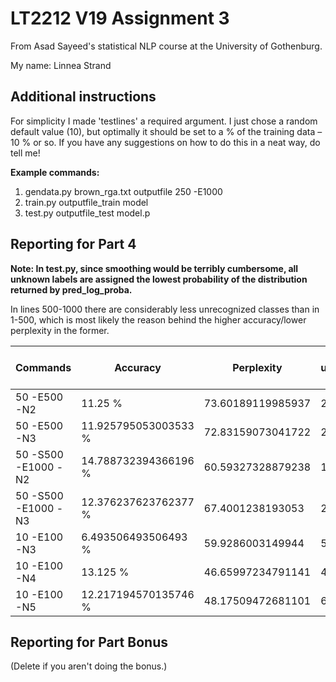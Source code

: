 # LT2212 V19 Assignment 3

From Asad Sayeed's statistical NLP course at the University of Gothenburg.

My name: Linnea Strand

## Additional instructions

For simplicity I made 'testlines' a required argument. I just chose a random default value (10), but optimally it should be set to a % of the training data – 10 % or so. If you have any suggestions on how to do this in a neat way, do tell me!

**Example commands:**
1. gendata.py brown_rga.txt outputfile 250 -E1000
2. train.py outputfile_train model
3. test.py outputfile_test model.p

## Reporting for Part 4

**Note: In test.py, since smoothing would be terribly cumbersome, all unknown labels are assigned the lowest probability of the distribution returned by pred_log_proba.**

In lines 500-1000 there are considerably less unrecognized classes than in 1-500, which is most likely the reason behind the higher accuracy/lower perplexity in the former.

 Commands | Accuracy  | Perplexity | No. unrecognized classes 
 -------- | --------- | ---------- | ------------------------
 50 -E500 -N2 | 11.25 % | 73.60189119985937 | 234 
 50 -E500 -N3 | 11.925795053003533 %  | 72.83159073041722 | 210 
 50 -S500 -E1000 -N2 | 14.788732394366196 %  | 60.59327328879238  | 186 
 50 -S500 -E1000 -N3 | 12.376237623762377 %  | 67.4001238193053  | 254 
 10 -E100 -N3 | 6.493506493506493 %  | 59.9286003149944  | 53 
 10 -E100 -N4 | 13.125 % | 46.65997234791141 | 44
 10 -E100 -N5 | 12.217194570135746 % | 48.17509472681101 | 61


## Reporting for Part Bonus 

(Delete if you aren't doing the bonus.)
